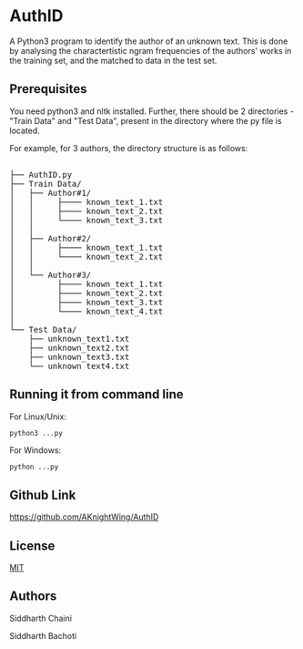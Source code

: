 # AuthID
A Python3 program to identify the author of an unknown text. This is done by analysing the charactertistic ngram frequencies of the authors' works in the training set, and the matched to data in the test set.

## Prerequisites

You need python3 and nltk installed. Further, there should be 2 directories - "Train Data" and "Test Data", present in the directory where the py file is located.

For example, for 3 authors, the directory structure is as follows:
<pre>
<ANY FOLDER>
├── AuthID.py
├── Train Data/
│   ├── Author#1/
│   │     ├──── known_text_1.txt
│   │     ├──── known_text_2.txt
│   │     └──── known_text_3.txt
│   │
│   ├── Author#2/
│   │     ├──── known_text_1.txt
│   │     └──── known_text_2.txt
│   │
│   └── Author#3/
│         ├──── known_text_1.txt
│         ├──── known_text_2.txt
│         ├──── known_text_3.txt
│         └──── known_text_4.txt
│    
└── Test Data/
    ├── unknown_text1.txt
    ├── unknown_text2.txt
    ├── unknown_text3.txt
    └── unknown_text4.txt
</pre>

## Running it from command line
For Linux/Unix:
```python
python3 ...py
```
For Windows:
```
python ...py
```

## Github Link
https://github.com/AKnightWing/AuthID

## License
[MIT](https://choosealicense.com/licenses/mit/)

## Authors
Siddharth Chaini

Siddharth Bachoti
